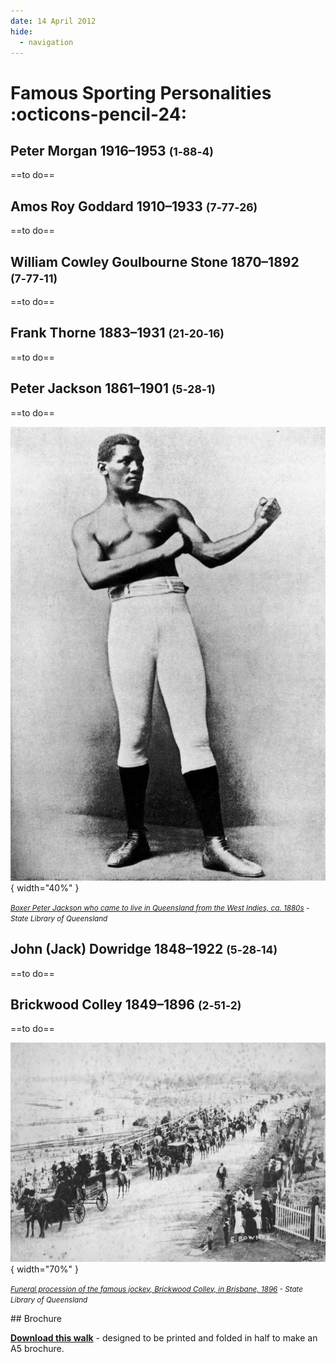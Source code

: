```yaml
---
date: 14 April 2012
hide:
  - navigation
---
```


# Famous Sporting Personalities :octicons-pencil-24:

## Peter Morgan 1916–1953 <small>(1‑88‑4)</small>

==to do==

## Amos Roy Goddard 1910–1933 <small>(7‑77‑26)</small>

==to do==

## William Cowley Goulbourne Stone  1870–1892 <small>(7‑77‑11)</small>

==to do==

## Frank Thorne 1883–1931 <small>(21‑20‑16)</small>

==to do==

## Peter Jackson 1861–1901 <small>(5‑28‑1)</small>

==to do==


![](../assets/peter-jackson.jpg){ width="40%" }

*<small>[Boxer Peter Jackson who came to live in Queensland from the West Indies, ca. 1880s](http://onesearch.slq.qld.gov.au/permalink/f/1upgmng/slq_digitool116252) - State Library of Queensland </small>*





## John (Jack) Dowridge 1848–1922 <small>(5‑28‑14)</small>

==to do==

## Brickwood Colley 1849–1896 <small>(2‑51‑2)</small>

==to do==


![](../assets/brickwood-colley.jpg){ width="70%" }

*<small>[Funeral procession of the famous jockey, Brickwood Colley, in Brisbane, 1896](http://onesearch.slq.qld.gov.au/permalink/f/1upgmng/slq_alma21218250330002061) - State Library of Queensland </small>*


<div class="noprint" markdown="1">
## Brochure

**[Download this walk](../assets/guides/sporting-personalities.pdf)** - designed to be printed and folded in half to make an A5 brochure.

</div>
